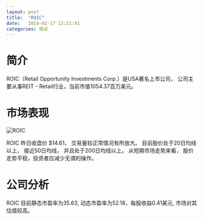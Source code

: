 ```yaml
---
layout: post
title:  "ROIC"
date:   2014-02-17 12:21:41
categories: 观点
---
```


# 简介
ROIC（Retail Opportunity Investments Corp.）是USA著名上市公司，
公司主要从事REIT - Retail行业，当前市值1054.37百万美元。

# 市场表现

![ROIC](http://finviz.com/chart.ashx?t=ROIC&ty=c&ta=1&p=d&s=l)

ROIC 昨日收盘价 $14.61，
交易量较正常情况有所放大。
目前股价处于20日均线以上，
接近50日均线，
并且处于200日均线以上。
从短期市场走势来看，
股价走势平稳，投资者应减少无谓的操作。

# 公司分析
ROIC 目前静态市盈率为35.63, 动态市盈率为52.18，每股收益0.41美元,
市场对其估值较高。
